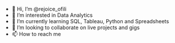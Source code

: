 - 👋 Hi, I’m @rejoice_ofili
- 👀 I’m interested in Data Analytics
- 🌱 I’m currently learning SQL, Tableau, Python and Spreadsheets
- 💞️ I’m looking to collaborate on live projects and gigs
- 📫 How to reach me

<!---
rejoice-93/rejoice-93 is a ✨ special ✨ repository because its `README.md` (this file) appears on your GitHub profile.
You can click the Preview link to take a look at your changes.
--->
